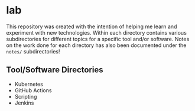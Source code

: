 # lab

This repository was created with the intention of helping me learn and experiment with new technologies.  Within each directory contains various subdirectories for different topics for a specific tool and/or software.  Notes on the work done for each directory has also been documented under the `notes/` subdirectories!

## Tool/Software Directories

- Kubernetes
- GitHub Actions
- Scripting
- Jenkins
